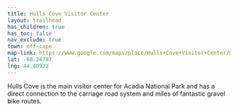 ```yaml
---
title: Hulls Cove Visitor Center
layout: trailhead
has_children: true
has_toc: false
nav_exclude: true
town: off-cape
map-link: https://www.google.com/maps/place/Hulls+Cove+Visitor+Center/@44.4089658,-68.2498482,17z/data=!3m1!4b1!4m6!3m5!1s0x4caec00f88e95c93:0x52e77378f7cec889!8m2!3d44.4089658!4d-68.2472733!16s%2Fm%2F0dkc9zy?entry=ttu
lat: -68.24787
lng: 44.40922
---
```

Hulls Cove is the main visitor center for Acadia National Park and has a direct connection to the carriage road system and miles of fantastic gravel bike routes.